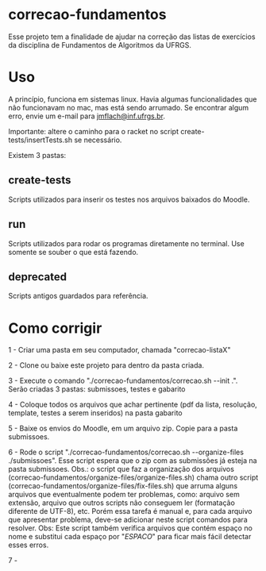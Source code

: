 # correcao-fundamentos

Esse projeto tem a finalidade de ajudar na correção das listas de exercícios da disciplina de Fundamentos de Algoritmos da UFRGS.

# Uso

A princípio, funciona em sistemas linux. Havia algumas funcionalidades que não funcionavam no mac, mas está sendo arrumado. Se encontrar algum erro, envie um e-mail para jmflach@inf.ufrgs.br.

Importante: altere o caminho para o racket no script create-tests/insertTests.sh se necessário.

Existem 3 pastas:

## create-tests

Scripts utilizados para inserir os testes nos arquivos baixados do Moodle.


## run

Scripts utilizados para rodar os programas diretamente no terminal. Use somente se souber o que está fazendo.


## deprecated

Scripts antigos guardados para referência.

# Como corrigir

1 - Criar uma pasta em seu computador, chamada "correcao-listaX"

2 - Clone ou baixe este projeto para dentro da pasta criada.

3 - Execute o comando "./correcao-fundamentos/correcao.sh --init .". Serão criadas 3 pastas: submissoes, testes e gabarito

4 - Coloque todos os arquivos que achar pertinente (pdf da lista, resolução, template, testes a serem inseridos) na pasta gabarito

5 - Baixe os envios do Moodle, em um arquivo zip. Copie para a pasta submissoes.

6 - Rode o script "./correcao-fundamentos/correcao.sh --organize-files ./submissoes". Esse script espera que o zip com as submissões já esteja na pasta submissoes.
    Obs.: o script que faz a organização dos arquivos (correcao-fundamentos/organize-files/organize-files.sh) chama outro script (correcao-fundamentos/organize-files/fix-files.sh) que arruma alguns arquivos que eventualmente podem ter problemas, como: arquivo sem extensão, arquivo que outros scripts não conseguem ler (formatação diferente de UTF-8), etc. Porém essa tarefa é manual e, para cada arquivo que apresentar problema, deve-se adicionar neste script comandos para resolver.
    Obs: Este script também verifica arquivos que contém espaço no nome e substitui cada espaço por "_ESPACO_" para ficar mais fácil detectar esses erros.

7 - 

